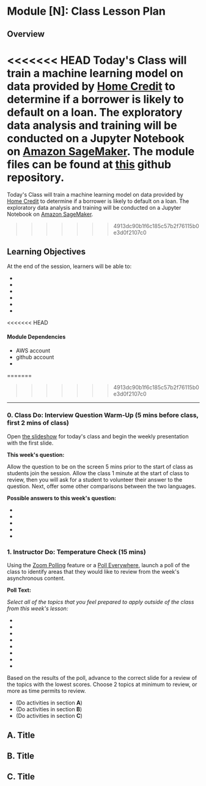# Module [N]: Class Lesson Plan

## Overview

<<<<<<< HEAD
Today's Class will train a machine learning model on data provided by [Home Credit](http://www.homecredit.net/) to determine if a borrower is likely to default on a loan. The exploratory data analysis and training will be conducted on a Jupyter Notebook on [Amazon SageMaker](https://aws.amazon.com/sagemaker/). The module files can be found at [this](https://github.com/thegrapesofwrath/finTechSageMaker) github repository.
=======
Today's Class will train a machine learning model on data provided by [Home Credit](http://www.homecredit.net/) to determine if a borrower is likely to default on a loan. The exploratory data analysis and training will be conducted on a Jupyter Notebook on [Amazon SageMaker](https://aws.amazon.com/sagemaker/).
>>>>>>> 4913dc90b1f6c185c57b2f76115b0e3d0f2107c0

## Learning Objectives

At the end of the session, learners will be able to:
 
* 

* 

* 

* 

* 

* 

<<<<<<< HEAD
#### Module Dependencies
* AWS account
* github account
* 

=======
>>>>>>> 4913dc90b1f6c185c57b2f76115b0e3d0f2107c0
- - -

### 0. Class Do: Interview Question Warm-Up (5 mins before class, first 2 mins of class) 

Open [the slideshow]() for today's class and begin the weekly presentation with the first slide. 

**This week's question:** 

Allow the question to be on the screen 5 mins prior to the start of class as students join the session. Allow the class 1 minute at the start of class to review, then you will ask for a student to volunteer their answer to the question. Next, offer some other comparisons between the two languages.

**Possible answers to this week's question:**

* 
* 
* 
* 
* 

### 1. Instructor Do: Temperature Check (15 mins)
Using the [Zoom Polling](https://support.zoom.us/hc/en-us/articles/213756303-Polling-for-Meetings) feature or a [Poll Everywhere](http://www.polleverywhere.com), launch a poll of the class to identify areas that they would like to review from the week's asynchronous content. 

**Poll Text:**

*Select all of the topics that you feel prepared to apply outside of the class from this week's lesson:*

* 
* 
* 
* 
* 
* 
* 
* 

Based on the results of the poll, advance to the correct slide for a review of the topics with the lowest scores. Choose 2 topics at minimum to review, or more as time permits to review.

* (Do activities in section **A**)
* (Do activities in section **B**)
* (Do activities in section **C**)


## A. Title

## B. Title

## C. Title

